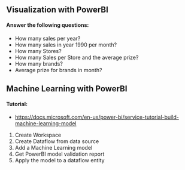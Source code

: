 ## Visualization with PowerBI

#### Answer the following questions:
- How many sales per year?
- How many sales in year 1990 per month?
- How many Stores?
- How many Sales per Store and the average prize?
- How many brands?
- Average prize for brands in month?

## Machine Learning with PowerBI

#### Tutorial:

- https://docs.microsoft.com/en-us/power-bi/service-tutorial-build-machine-learning-model

1. Create Workspace
2. Create Dataflow from data source
3. Add a Machine Learning model
4. Get PowerBI model validation report
5. Apply the model to a dataflow entity

